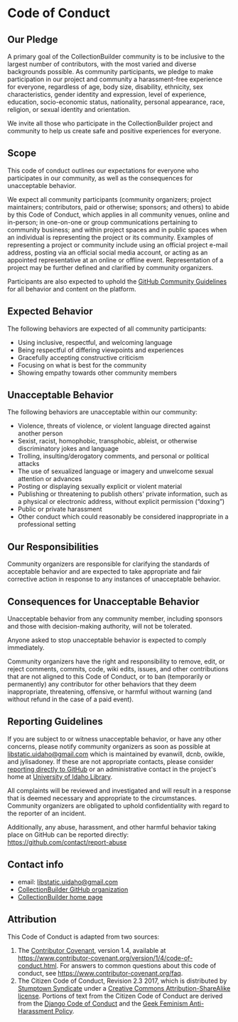 # Code of Conduct

## Our Pledge

A primary goal of the CollectionBuilder community is to be inclusive to the largest number of contributors, with the most varied and diverse backgrounds possible. As community participants, we pledge to make participation in our project and community a harassment-free experience for everyone, regardless of age, body size, disability, ethnicity, sex characteristics, gender identity and expression, level of experience, education, socio-economic status, nationality, personal appearance, race, religion, or sexual identity and orientation.

We invite all those who participate in the CollectionBuilder project and community to help us create safe and positive experiences for everyone.

## Scope

This code of conduct outlines our expectations for everyone who participates in our community, as well as the consequences for unacceptable behavior.

We expect all community participants (community organizers; project maintainers; contributors, paid or otherwise; sponsors; and others) to abide by this Code of Conduct, which applies in all community venues, online and in-person; in one-on-one or group communications pertaining to community business; and within project spaces and in public spaces when an individual is representing the project or its community. 
Examples of representing a project or community include using an official project e-mail address, posting via an official social media account, or acting as an appointed representative at an online or offline event. 
Representation of a project may be further defined and clarified by community organizers.

Participants are also expected to uphold the [GitHub Community Guidelines](https://help.github.com/en/articles/github-community-guidelines) for all behavior and content on the platform.

## Expected Behavior

The following behaviors are expected of all community participants:

- Using inclusive, respectful, and welcoming language
- Being respectful of differing viewpoints and experiences
- Gracefully accepting constructive criticism
- Focusing on what is best for the community
- Showing empathy towards other community members

## Unacceptable Behavior

The following behaviors are unacceptable within our community:

- Violence, threats of violence, or violent language directed against another person
- Sexist, racist, homophobic, transphobic, ableist, or otherwise discriminatory jokes and language
- Trolling, insulting/derogatory comments, and personal or political attacks
- The use of sexualized language or imagery and unwelcome sexual attention or advances
- Posting or displaying sexually explicit or violent material
- Publishing or threatening to publish others' private information, such as a physical or electronic address, without explicit permission (“doxing”)
- Public or private harassment
- Other conduct which could reasonably be considered inappropriate in a professional setting

## Our Responsibilities

Community organizers are responsible for clarifying the standards of acceptable behavior and are expected to take appropriate and fair corrective action in response to any instances of unacceptable behavior.

## Consequences for Unacceptable Behavior

Unacceptable behavior from any community member, including sponsors and those with decision-making authority, will not be tolerated.

Anyone asked to stop unacceptable behavior is expected to comply immediately.

Community organizers have the right and responsibility to remove, edit, or reject comments, commits, code, wiki edits, issues, and other contributions that are not aligned to this Code of Conduct, or to ban (temporarily or permanently) any contributor for other behaviors that they deem inappropriate, threatening, offensive, or harmful without warning (and without refund in the case of a paid event).

## Reporting Guidelines

If you are subject to or witness unacceptable behavior, or have any other concerns, please notify community organizers as soon as possible at libstatic.uidaho@gmail.com which is maintained by evanwill, dcnb, owikle, and jylisadoney.
If these are not appropriate contacts, please consider [reporting directly to GitHub](https://github.com/contact/report-abuse) or an administrative contact in the project's home at [University of Idaho Library](https://www.lib.uidaho.edu/about/directory.html).

All complaints will be reviewed and investigated and will result in a response that is deemed necessary and appropriate to the circumstances. 
Community organizers are obligated to uphold confidentiality with regard to the reporter of an incident. 

Additionally, any abuse, harassment, and other harmful behavior taking place on GitHub can be reported directly: 
https://github.com/contact/report-abuse

## Contact info

- email: libstatic.uidaho@gmail.com
- [CollectionBuilder GitHub organization](https://github.com/CollectionBuilder)
- [CollectionBuilder home page](https://collectionbuilder.github.io/)

## Attribution

This Code of Conduct is adapted from two sources:

1. The [Contributor Covenant](https://www.contributor-covenant.org/), version 1.4, available at https://www.contributor-covenant.org/version/1/4/code-of-conduct.html. For answers to common questions about this code of conduct, see https://www.contributor-covenant.org/faq.
2. The Citizen Code of Conduct, Revision 2.3 2017, which is distributed by [Stumptown Syndicate](http://stumptownsyndicate.org/) under a [Creative Commons Attribution-ShareAlike license](http://creativecommons.org/licenses/by-sa/3.0/). Portions of text from the Citizen Code of Conduct are derived from the [Django Code of Conduct](https://www.djangoproject.com/conduct/) and the [Geek Feminism Anti-Harassment Policy](http://geekfeminism.wikia.com/wiki/Conference_anti-harassment/Policy).
